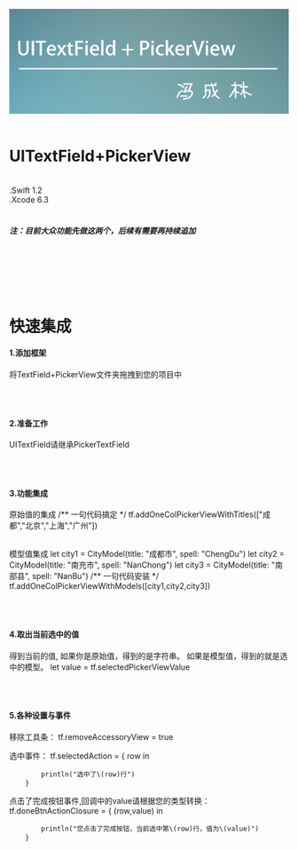 ![image](./TextField+PickerView/logo.jpg)
<br/><br/>

UITextField+PickerView
===============
<br/>
.Swift 1.2<br/>
.Xcode 6.3<br/>

<br/>

##### 注：目前大众功能先做这两个，后续有需要再持续追加


<br/><br/><br/>
快速集成
===============

#### 1.添加框架
将TextField+PickerView文件夹拖拽到您的项目中

<br/><br/>
#### 2.准备工作
UITextField请继承PickerTextField

<br/><br/>
#### 3.功能集成

原始值的集成
        /**  一句代码搞定  */
        tf.addOneColPickerViewWithTitles(["成都","北京","上海","广州"])


<br/>
模型值集成
        let city1 = CityModel(title: "成都市", spell: "ChengDu")
        let city2 = CityModel(title: "南充市", spell: "NanChong")
        let city3 = CityModel(title: "南部县", spell: "NanBu")
        /**  一句代码安装  */
        tf.addOneColPickerViewWithModels([city1,city2,city3])

<br/><br/>
#### 4.取出当前选中的值
得到当前的值,
如果你是原始值，得到的是字符串。
如果是模型值，得到的就是选中的模型。
        let value = tf.selectedPickerViewValue

<br/><br/>
#### 5.各种设置与事件
移除工具条：
      tf.removeAccessoryView = true

选中事件：
        tf.selectedAction = { row in
        
            println("选中了\(row)行")
        }

点击了完成按钮事件,回调中的value请根据您的类型转换：
        tf.doneBtnActionClosure = { (row,value) in
        
            println("您点击了完成按钮，当前选中第\(row)行，值为\(value)")
        }







